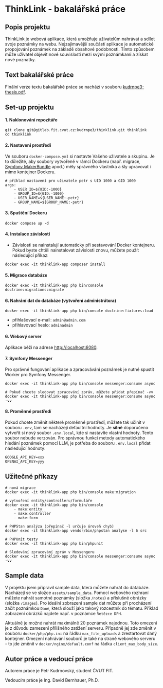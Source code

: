 # ThinkLink - bakalářská práce

## Popis projektu

ThinkLink je webová aplikace, která umožňuje uživatelům nahrávat a sdílet svoje poznámky na webu. Nejzajímavější součástí aplikace je automatické propojování poznámek na základě obsahové podobnosti. Tímto způsobem může uživatel objevit nové souvislosti mezi svými poznámkami a získat nové poznatky.

## Text bakalářské práce

Finální verze textu bakalářské práce se nachází v souboru [kudrnpe3-thesis.pdf](https://github.com/petrkudrnovsky/thinklink-bp/blob/main/kudrnpe3-thesis.pdf).

## Set-up projektu

#### 1. Naklonování repozitáře

```
git clone git@gitlab.fit.cvut.cz:kudrnpe3/thinklink.git thinklink
cd thinklink
```

#### 2. Nastavení prostředí

Ve souboru `docker-compose.yml` si nastavte Vašeho uživatele a skupinu. Je to důležité, aby soubory vytvořené v rámci Dockeru (např. migrace, [Symfony MakerBundle](https://symfony.com/bundles/SymfonyMakerBundle/current/index.html) apod.) měly správného vlastníka a šly upravovat i mimo kontejner Dockeru.

```
# příklad nastavení pro uživatele petr s UID 1000 a GID 1000
args:
    - USER_ID=${UID:-1000}
    - GROUP_ID=${GID:-1000}
    - USER_NAME=${USER_NAME:-petr}
    - GROUP_NAME=${GROUP_NAME:-petr}
```

#### 3. Spuštění Dockeru

```
docker compose up -d
```

#### 4. Instalace závislostí

-   Závislosti se nainstalují automaticky při sestavování Docker kontejneru. Pokud byste chtěli nainstalovat závislosti znovu, můžete použít následující příkaz:

```
docker exec -it thinklink-app composer install
```

#### 5. Migrace databáze

```
docker exec -it thinklink-app php bin/console doctrine:migrations:migrate
```

#### 6. Nahrání dat do databáze (vytvoření administrátora)

```
docker exec -it thinklink-app php bin/console doctrine:fixtures:load
```

-   přihlašovací e-mail: `admin@admin.com`
-   přihlavovací heslo: `adminadmin`

#### 6. Webový server

Aplikace běží na adrese [http://localhost:8080](http://localhost:8080).

#### 7. Symfony Messenger

Pro správné fungování aplikace a zpracovávání poznámek je nutné spustit Worker pro Symfony Messenger.

```
docker exec -it thinklink-app php bin/console messenger:consume async

# Pokud chcete sledovat zpracování zpráv, můžete přidat přepínač -vv
docker exec -it thinklink-app php bin/console messenger:consume async -vv
```

#### 8. Proměnné prostředí

Pokud chcete změnit některé proměnné prostředí, můžete tak učinit v souboru `.env`, tam se nacházejí defaultní hodnoty. Je **silně** doporučeno vytvořit si nový soubor `.env.local`, kde si nastavíte vlastní hodnoty. Tento soubor nebude verzován.
Pro správnou funkci metody automatického hledání poznámek pomocí LLM, je potřeba do souboru `.env.local` přidat následující hodnoty:

```
GOOGLE_API_KEY=xxx
OPENAI_API_KEY=yyy
```

## Užitečné příkazy

```
# nová migrace
docker exec -it thinklink-app php bin/console make:migration

# vytvoření entity/controlleru/formuláře
docker exec -it thinklink-app php bin/console
    - make:entity
    - make:controller
    - make:form

# PHPStan analýza (přepínač -l určuje úroveň chyb)
docker exec -it thinklink-app vendor/bin/phpstan analyse -l 6 src

# PHPUnit testy
docker exec -it thinklink-app php bin/phpunit

# Sledování zpracování zpráv v Messengeru
docker exec -it thinklink-app php bin/console messenger:consume async -vv
```

## Sample data

V projektu jsem připravil sample data, která můžete nahrát do databáze. Nacházejí se ve složce `assets/sample_data`. Pomocí webového rozhraní můžete nahrát samotné poznámky (složka `/notes`) a příslušné obrázky (složka `/images`). Pro ideální zobrazení sample dat můžete při procházení začít poznámkou `Daně`, která slouží jako takový rozcestník do tématu. Příklad zobrazení obrázků najdete např. v poznámce `Řetězce DPH`.

Aktuálně je možné nahrát maximálně 20 poznámek najednou. Toto omezení je z důvodu zamezení přílišného zatížení serveru. Případně jej zde změnit v souboru `docker/php/php.ini` na řádku `max_file_uploads` a zrestartovat daný kontejner. Omezení nahrávání souborů je také na straně webového serveru - to jde změnit v `docker/nginx/default.conf` na řádku `client_max_body_size`.

## Autor práce a vedoucí práce

Autorem práce je Petr Kudrnovský, student ČVUT FIT.

Vedoucím práce je Ing. David Bernhauer, Ph.D.
